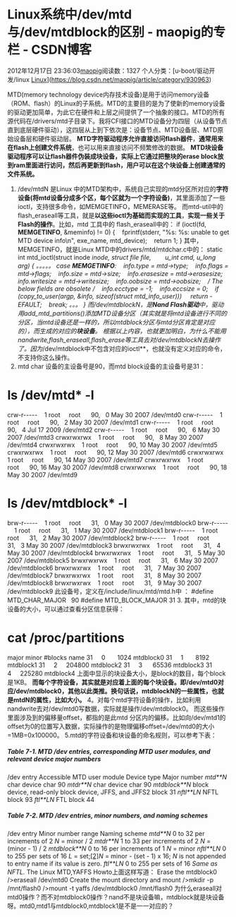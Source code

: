# Linux系统中/dev/mtd与/dev/mtdblock的区别 - maopig的专栏 - CSDN博客
2012年12月17日 23:36:03[maopig](https://me.csdn.net/maopig)阅读数：1327
个人分类：[u-boot/驱动开发/linux																[Linux](https://blog.csdn.net/maopig/article/category/850267)](https://blog.csdn.net/maopig/article/category/930963)

MTD(memory technology device内存技术设备)是用于访问memory设备（ROM、flash）的Linux的子系统。MTD的主要目的是为了使新的memory设备的驱动更加简单，为此它在硬件和上层之间提供了一个抽象的接口。MTD的所有源代码在/drivers/mtd子目录下。我将CFI接口的MTD设备分为四层（从设备节点直到底层硬件驱动），这四层从上到下依次是：设备节点、MTD设备层、MTD原始设备层和硬件驱动层。
**MTD字符驱动程序允许直接访问flash器件**，**通常用来在flash上创建文件系统**，也可以用来直接访问不频繁修改的数据。
**MTD块设备驱动程序可以让flash器件伪装成块设备，实际上它通过把整块的erase block放到ram里面进行访问，然后再更新到flash，用户可以在这个块设备上创建通常的文件系统。**
1. /dev/mtdN 是Linux 中的MTD架构中，系统自己实现的mtd分区所对应的**字符设备(将mtd设备分成多个区，每个区就为一个字符设备)**，其里面添加了一些ioctl，支持很多命令，如MEMGETINFO，MEMERASE等。
而mtd-util中的flash_eraseall等工具，就是**以这些ioctl为基础而实现的工具**，**实现一些关于Flash的操作**。比如，mtd 工具中的 flash_eraseall中的：
if (ioctl(fd, **MEMGETINFO**, &meminfo) != 0) {
   fprintf(stderr, "%s: %s: unable to get MTD device info\n", exe_name, mtd_device);
   return 1;
}
其中，MEMGETINFO，就是Linux MTD中的drivers/mtd/mtdchar.c中的：
static int mtd_ioctl(struct inode *inode, struct file *file,
       u_int cmd, u_long arg)
{
。。。。。
case **MEMGETINFO**:
   info.type = mtd->type;
   info.flags = mtd->flags;
   info.size = mtd->size;
   info.erasesize = mtd->erasesize;
   info.writesize = mtd->writesize;
   info.oobsize = mtd->oobsize;
   /* The below fields are obsolete */
   info.ecctype = -1;
   info.eccsize = 0;
   if (copy_to_user(argp, &info, sizeof(struct mtd_info_user)))
    return -EFAULT;
   break;
。。。
}
而/dev/mtdblockN，是**Nand Flash驱动**中，驱动用add_mtd_partitions()添加MTD设备分区（其实就是将mtd设备进行不同的分区，当mtd设备还是一样的，所以mtdblock分区与mtd分区肯定是对应的），而生成的对应的**块设备**。
根据以上内容，也就更加明白，为什么不能用nandwrite,flash_eraseall,flash_erase等工具去对/dev/mtdblockN去操作了。因为**/dev/mtdblock中不包含对应的ioctl**，也就没有定义对应的命令，不支持你这么操作。
2. mtd char 设备的主设备号是90，而mtd block设备的主设备号是31：
# ls /dev/mtd* -l 
crw-r-----    1 root     root      90,   0 May 30 2007 /dev/mtd0
crw-r-----    1 root     root      90,   2 May 30 2007 /dev/mtd1
crw-r-----    1 root     root      90,   4 Jul 17 2009 /dev/mtd2
crw-r-----    1 root     root      90,   6 May 30 2007 /dev/mtd3
crwxrwxrwx    1 root     root      90,   8 May 30 2007 /dev/mtd4
crwxrwxrwx    1 root     root      90, 10 May 30 2007 /dev/mtd5
crwxrwxrwx    1 root     root      90, 12 May 30 2007 /dev/mtd6
crwxrwxrwx    1 root     root      90, 14 May 30 2007 /dev/mtd7
crwxrwxrwx    1 root     root      90, 16 May 30 2007 /dev/mtd8
crwxrwxrwx    1 root     root      90, 18 May 30 2007 /dev/mtd9
# ls /dev/mtdblock* -l
brw-r-----    1 root     root      31,   0 May 30 2007 /dev/mtdblock0
brw-r-----    1 root     root      31,   1 May 30 2007 /dev/mtdblock1
brw-r-----    1 root     root      31,   2 May 30 2007 /dev/mtdblock2
brw-r-----    1 root     root      31,   3 May 30 2007 /dev/mtdblock3
brwxrwxrwx    1 root     root      31,   4 May 30 2007 /dev/mtdblock4
brwxrwxrwx    1 root     root      31,   5 May 30 2007 /dev/mtdblock5
brwxrwxrwx    1 root     root      31,   6 May 30 2007 /dev/mtdblock6
brwxrwxrwx    1 root     root      31,   7 May 30 2007 /dev/mtdblock7
brwxrwxrwx    1 root     root      31,   8 May 30 2007 /dev/mtdblock8
brwxrwxrwx    1 root     root      31,   9 May 30 2007 /dev/mtdblock9
此设备号，定义在/include/linux/mtd/mtd.h中 ：
#define MTD_CHAR_MAJOR   90
#define MTD_BLOCK_MAJOR 31
3. 其中，mtd的块设备的大小，可以通过查看分区信息获得：
# cat /proc/partitions
major minor #blocks name
31     0       1024 mtdblock0
31     1       8192 mtdblock1
31     2     204800 mtdblock2
31     3      65536 mtdblock3
31     4     225280 mtdblock4
上面中显示的块设备大小，是block的数目，每个block是1KB。
**而每个字符设备，其实就是对应着上面的每个块设备。即/dev/mtd0对应/dev/mtdblock0，其他以此类推。换句话说，mtdblockN的一些属性，也就是mtdN的属性，比如大小。**
4。对每个mtd字符设备的操作，比如利用nandwrite去对/dev/mtd0写数据，实际就是操作/dev/mtdblock0。
而这些操作里面涉及到的偏移量offset，都指的是此mtd 分区内的偏移。比如向/dev/mtd1的offset为0的位置写入数据，实际操作的是物理偏移offset=/dev/mtd0的大小=1MB=0x100000。
5.mtd的字符设备和块设备的命名规则，可以参考下表：
##### Table 7-1. MTD /dev entries, corresponding MTD user modules, and relevant device major numbers
/dev entry
Accessible MTD user module
Device type
Major number
*mtd**N*
char device
char
90
*mtdr**N*
char device
char
90
*mtdblock**N*
block device, read-only block device, JFFS, and JFFS2
block
31
*nftl**LN*
NFTL
block
93
*ftl**LN*
FTL
block
44
##### Table 7-2. MTD /dev entries, minor numbers, and naming schemes
/dev entry
Minor number range
Naming scheme
*mtd**N*
0 to 32 per increments of 2
*N* = minor / 2
*mtdr**N*
1 to 33 per increments of 2
*N* = (minor - 1) / 2
*mtdblock**N*
0 to 16 per increments of 1
*N* = minor
*nftl**LN*
0 to 255 per sets of 16
*L* = set;[[2]](http://book.opensourceproject.org.cn/embedded/oreillybuildembed/opensource/belinuxsys-chp-7-sect-1.html#belinuxsys-chp-7-fnote-2)*N* = minor - (set - 1) x 16;
*N* is not appended to entry name if its value is zero.
*ftl**LN*
0 to 255 per sets of 16
*Same as NFTL.*
The Linux MTD,YAFFS Howto上面这样写道：
Erase the mtdblock0
/>eraseall /dev/mtd0
Create the mount directory and mount
/>mkdir -p /mnt/flash0
/>mount -t yaffs /dev/mtdblock0 /mnt/flash0
为什么eraseall对mtd0操作？而不对mtdblock0操作？nand不是块设备嘛，mtdblock就是块设备呀。mtd0,mtd1与mtdblock0,mtdblock1是不是一一对应的？
